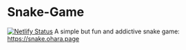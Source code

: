 # Snake-Game
[![Netlify Status](https://api.netlify.com/api/v1/badges/a93ef50d-8e1f-4a94-b176-6fff01d35089/deploy-status)](https://app.netlify.com/sites/liam-snake/deploys)
A simple but fun and addictive snake game: https://snake.ohara.page
